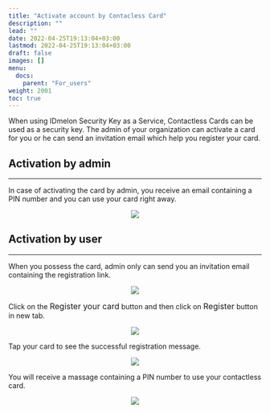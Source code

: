```yaml
---
title: "Activate account by Contacless Card"
description: ""
lead: ""
date: 2022-04-25T19:13:04+03:00
lastmod: 2022-04-25T19:13:04+03:00
draft: false
images: []
menu:
  docs:
    parent: "For_users"
weight: 2001
toc: true
---
```


When using IDmelon Security Key as a Service, Contactless Cards can be used as a security key. The admin of your organization can activate a card for you or he can send an invitation email which help you register your card.

## Activation by admin

<hr class="hr-line">

In case of activating the card by admin, you receive an email containing a PIN number and you can use your card right away.

<p align="center">
    <img src="/images/vendor/UserPanel/active_card_1.png" class="doc-img-frame">
</p>

## Activation by user

<hr class="hr-line">
When you possess the card, admin only can send you an invitation email containing the registration link.

<p align="center">
    <img src="/images/vendor/UserPanel/active_card_2.png" class="doc-img-frame">
</p>

<div class="step-row-container">
  <div class="step-column bullet-container">
    <div class="bullet"></div>
  </div>
  <div class="card-column">
    <div class="step-text" >
      <div class="card-body">
        <p>Click on the <span style="font-size:16px;">Register your card</span> button and then click on <span style="font-size:16px;">Register</span> button in new tab.</p>
      </div>
    </div>
  </div>
</div>

<p align="center">
    <img src="/images/vendor/UserPanel/active_card_3.png" class="doc-img-frame">
</p>

<div class="step-row-container">
  <div class="step-column bullet-container">
    <div class="bullet"></div>
  </div>
  <div class="card-column">
    <div class="step-text" >
      <div class="card-body">
        <p>Tap your card to see the successful registration message.</p>
      </div>
    </div>
  </div>
</div>

<p align="center">
    <img src="/images/vendor/UserPanel/active_card_5.png" class="doc-img-frame">
</p>

<div class="step-row-container">
  <div class="step-column bullet-container">
    <div class="bullet"></div>
  </div>
  <div class="card-column">
    <div class="step-text" >
      <div class="card-body">
        <p>You will receive a massage containing a PIN number to use your contactless card.</p>
      </div>
    </div>
  </div>
</div>
<p align="center">
    <img src="/images/vendor/UserPanel/active_card_1.png" class="doc-img-frame">
</p>
